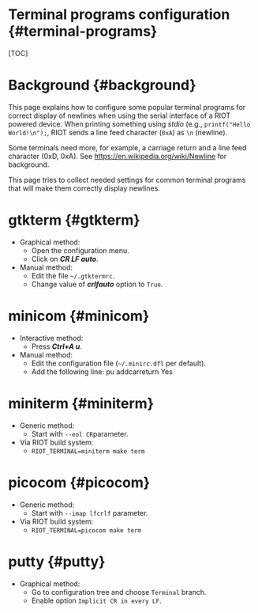 Terminal programs configuration                             {#terminal-programs}
===========================================================

[TOC]

Background                                                         {#background}
==========
This page explains how to configure some popular terminal programs for correct
display of newlines when using the serial interface of a RIOT powered device.
When printing something using *stdio* (e.g., `printf("Hello World!\n");`, RIOT
sends a line feed character (`0xA`) as `\n` (newline).

Some terminals need more, for example, a carriage return and a line feed
character (0xD, 0xA). See https://en.wikipedia.org/wiki/Newline for background.

This page tries to collect needed settings for common terminal programs that
will make them correctly display newlines.

gtkterm                                                               {#gtkterm}
======
- Graphical method:
    - Open the configuration menu.
    - Click on ***CR LF auto***.
- Manual method:
    - Edit the file `~/.gtktermrc`.
    - Change value of ***crlfauto*** option to `True`.

minicom                                                               {#minicom}
=======
- Interactive method:
    - Press ***Ctrl+A u***.
- Manual method:
    - Edit the configuration file (`~/.minirc.dfl` per default).
    - Add the following line:
    pu addcarreturn     Yes

miniterm                                                             {#miniterm}
========
- Generic method:
    - Start with `--eol CR`parameter.
- Via RIOT build system:
    - `RIOT_TERMINAL=miniterm make term`

picocom                                                               {#picocom}
=======
- Generic method:
    - Start with `--imap lfcrlf` parameter.
- Via RIOT build system:
    - `RIOT_TERMINAL=picocom make term`

putty                                                                   {#putty}
=====
- Graphical method:
    - Go to configuration tree and choose `Terminal` branch.
    - Enable option `Implicit CR in every LF`.
